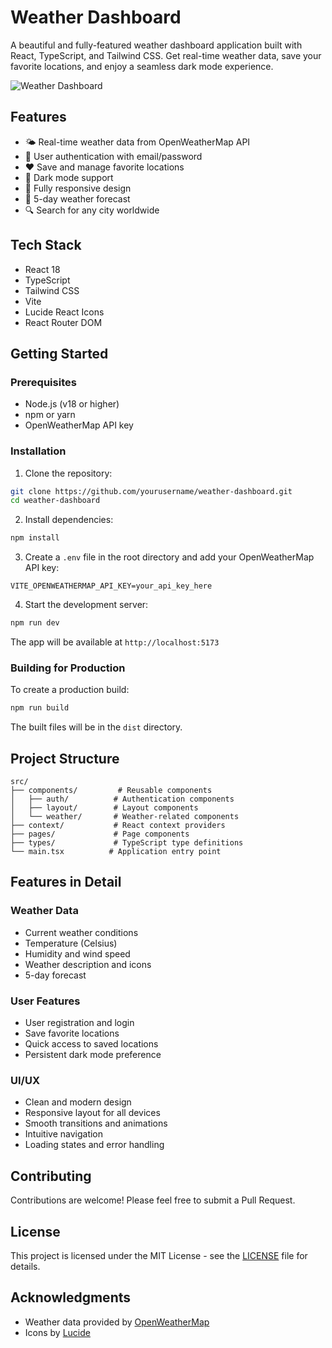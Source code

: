 # Weather Dashboard

A beautiful and fully-featured weather dashboard application built with React, TypeScript, and Tailwind CSS. Get real-time weather data, save your favorite locations, and enjoy a seamless dark mode experience.

![Weather Dashboard](https://images.pexels.com/photos/1118873/pexels-photo-1118873.jpeg?auto=compress&cs=tinysrgb&w=1260&h=750&dpr=2)

## Features

- 🌤️ Real-time weather data from OpenWeatherMap API
- 🔐 User authentication with email/password
- ❤️ Save and manage favorite locations
- 🌙 Dark mode support
- 📱 Fully responsive design
- 🎯 5-day weather forecast
- 🔍 Search for any city worldwide

## Tech Stack

- React 18
- TypeScript
- Tailwind CSS
- Vite
- Lucide React Icons
- React Router DOM

## Getting Started

### Prerequisites

- Node.js (v18 or higher)
- npm or yarn
- OpenWeatherMap API key

### Installation

1. Clone the repository:
```bash
git clone https://github.com/yourusername/weather-dashboard.git
cd weather-dashboard
```

2. Install dependencies:
```bash
npm install
```

3. Create a `.env` file in the root directory and add your OpenWeatherMap API key:
```env
VITE_OPENWEATHERMAP_API_KEY=your_api_key_here
```

4. Start the development server:
```bash
npm run dev
```

The app will be available at `http://localhost:5173`

### Building for Production

To create a production build:

```bash
npm run build
```

The built files will be in the `dist` directory.

## Project Structure

```
src/
├── components/         # Reusable components
│   ├── auth/          # Authentication components
│   ├── layout/        # Layout components
│   └── weather/       # Weather-related components
├── context/           # React context providers
├── pages/             # Page components
├── types/             # TypeScript type definitions
└── main.tsx          # Application entry point
```

## Features in Detail

### Weather Data
- Current weather conditions
- Temperature (Celsius)
- Humidity and wind speed
- Weather description and icons
- 5-day forecast

### User Features
- User registration and login
- Save favorite locations
- Quick access to saved locations
- Persistent dark mode preference

### UI/UX
- Clean and modern design
- Responsive layout for all devices
- Smooth transitions and animations
- Intuitive navigation
- Loading states and error handling

## Contributing

Contributions are welcome! Please feel free to submit a Pull Request.

## License

This project is licensed under the MIT License - see the [LICENSE](LICENSE) file for details.

## Acknowledgments

- Weather data provided by [OpenWeatherMap](https://openweathermap.org/)
- Icons by [Lucide](https://lucide.dev/)